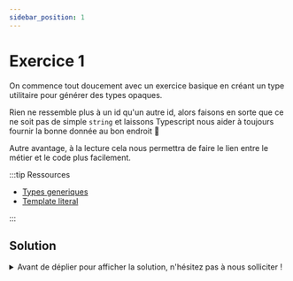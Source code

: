 ```yaml
---
sidebar_position: 1
---
```


# Exercice 1

On commence tout doucement avec un exercice basique en créant un type utilitaire pour générer des types opaques.

Rien ne ressemble plus à un id qu'un autre id, alors faisons en sorte que ce ne soit pas de simple `string` et laissons Typescript nous aider à toujours fournir la bonne donnée au bon endroit 💪

Autre avantage, à la lecture cela nous permettra de faire le lien entre le métier et le code plus facilement. 

:::tip Ressources

- [Types generiques](../typescript/generic.md)
- [Template literal](../typescript/template-literal.md)

:::

## Solution

<details>
  <summary>Avant de déplier pour afficher la solution, n'hésitez pas à nous solliciter ! </summary>

    ```ts
    export type UUID<T extends string> = Opaque<string, `${T}_uuid`>;
    ```

</details>
